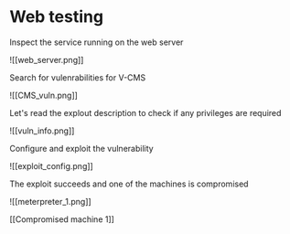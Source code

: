 # Web testing

Inspect the service running on the web server 

![[web_server.png]]

Search for vulenrabilities for V-CMS

![[CMS_vuln.png]]

Let's read the explout description to check if any privileges are required

![[vuln_info.png]]

Configure and exploit the vulnerability

![[exploit_config.png]]

The exploit succeeds and one of the machines is compromised

![[meterpreter_1.png]]

[[Compromised machine 1]]